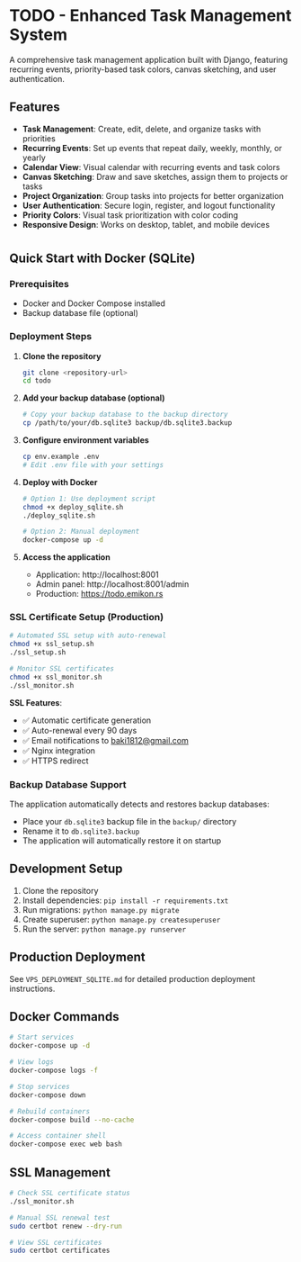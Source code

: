 # TODO - Enhanced Task Management System

A comprehensive task management application built with Django, featuring recurring events, priority-based task colors, canvas sketching, and user authentication.

## Features

- **Task Management**: Create, edit, delete, and organize tasks with priorities
- **Recurring Events**: Set up events that repeat daily, weekly, monthly, or yearly
- **Calendar View**: Visual calendar with recurring events and task colors
- **Canvas Sketching**: Draw and save sketches, assign them to projects or tasks
- **Project Organization**: Group tasks into projects for better organization
- **User Authentication**: Secure login, register, and logout functionality
- **Priority Colors**: Visual task prioritization with color coding
- **Responsive Design**: Works on desktop, tablet, and mobile devices
#
## Quick Start with Docker (SQLite)

### Prerequisites
- Docker and Docker Compose installed
- Backup database file (optional)

### Deployment Steps

1. **Clone the repository**
   ```bash
   git clone <repository-url>
   cd todo
   ```

2. **Add your backup database (optional)**
   ```bash
   # Copy your backup database to the backup directory
   cp /path/to/your/db.sqlite3 backup/db.sqlite3.backup
   ```

3. **Configure environment variables**
   ```bash
   cp env.example .env
   # Edit .env file with your settings
   ```

4. **Deploy with Docker**
   ```bash
   # Option 1: Use deployment script
   chmod +x deploy_sqlite.sh
   ./deploy_sqlite.sh
   
   # Option 2: Manual deployment
   docker-compose up -d
   ```

5. **Access the application**
   - Application: http://localhost:8001
   - Admin panel: http://localhost:8001/admin
   - Production: https://todo.emikon.rs

### SSL Certificate Setup (Production)
```bash
# Automated SSL setup with auto-renewal
chmod +x ssl_setup.sh
./ssl_setup.sh

# Monitor SSL certificates
chmod +x ssl_monitor.sh
./ssl_monitor.sh
```

**SSL Features**:
- ✅ Automatic certificate generation
- ✅ Auto-renewal every 90 days
- ✅ Email notifications to baki1812@gmail.com
- ✅ Nginx integration
- ✅ HTTPS redirect

### Backup Database Support

The application automatically detects and restores backup databases:
- Place your `db.sqlite3` backup file in the `backup/` directory
- Rename it to `db.sqlite3.backup`
- The application will automatically restore it on startup

## Development Setup

1. Clone the repository
2. Install dependencies: `pip install -r requirements.txt`
3. Run migrations: `python manage.py migrate`
4. Create superuser: `python manage.py createsuperuser`
5. Run the server: `python manage.py runserver`

## Production Deployment

See `VPS_DEPLOYMENT_SQLITE.md` for detailed production deployment instructions.

## Docker Commands

```bash
# Start services
docker-compose up -d

# View logs
docker-compose logs -f

# Stop services
docker-compose down

# Rebuild containers
docker-compose build --no-cache

# Access container shell
docker-compose exec web bash
```

## SSL Management

```bash
# Check SSL certificate status
./ssl_monitor.sh

# Manual SSL renewal test
sudo certbot renew --dry-run

# View SSL certificates
sudo certbot certificates
```


